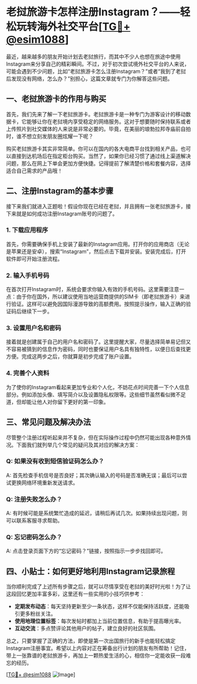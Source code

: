 # 老挝旅游卡怎样注册Instagram？——轻松玩转海外社交平台[[TG💪+ @esim1088](https://t.me/s/esim1088)]

最近，越来越多的朋友开始计划去老挝旅行，而其中不少人也想在旅途中使用Instagram来分享自己的精彩瞬间。不过，对于初次尝试境外社交平台的人来说，可能会遇到不少问题，比如“老挝旅游卡怎么注册Instagram？”或者“我到了老挝后发现没有网络，怎么办？”别担心，这篇文章就专门为你解答这些问题。

## 一、老挝旅游卡的作用与购买

首先，我们先来了解一下老挝旅游卡。老挝旅游卡是一种专门为游客设计的移动数据卡，它能够让你在老挝境内享受稳定的网络服务。这对于想要随时保持联系或者上传照片到社交媒体的人来说是非常必要的。毕竟，在美丽的琅勃拉邦寺庙前自拍时，谁不想立刻发朋友圈炫耀一下呢？

购买老挝旅游卡其实非常简单。你可以在国内的各大电商平台找到相关产品，也可以直接到达机场后在指定柜台购买。当然了，如果你已经习惯了通过线上渠道解决问题，那么在网上下单会更加方便快捷。记得提前了解清楚价格和套餐内容，选择适合自己需求的产品哦！

## 二、注册Instagram的基本步骤

接下来我们就进入正题啦！假设你现在已经在老挝，并且拥有一张老挝旅游卡，接下来就是如何成功注册Instagram账号的问题了。

### 1. 下载应用程序

首先，你需要确保手机上安装了最新的Instagram应用。打开你的应用商店（无论是苹果还是安卓），搜索“Instagram”，然后点击下载并安装。安装完成后，打开软件即可开始注册流程。

### 2. 输入手机号码

在首次打开Instagram时，系统会要求你输入有效的手机号码。这里需要注意一点：由于你在国外，所以建议使用当地运营商提供的SIM卡（即老挝旅游卡）来进行验证。这样可以避免因国际漫游导致的高额费用。按照提示操作，输入正确的验证码后继续下一步。

### 3. 设置用户名和密码

接着就是创建属于自己的用户名和密码了。这里提醒大家，尽量选择简单易记但又不容易被猜到的信息作为密码，同时也要保证用户名具有独特性，以便日后查找更方便。完成这两步之后，你就算是初步完成了账户设置。

### 4. 完善个人资料

为了使你的Instagram看起来更加专业和个人化，不妨花点时间完善一下个人信息部分。例如添加头像、填写简介以及设置隐私权限等。这些细节虽然看似微不足道，但却能让他人对你留下更好的第一印象。

## 三、常见问题及解决办法

尽管整个注册过程听起来并不复杂，但在实际操作过程中仍然可能出现各种意外情况。下面我们就列举几个常见的疑问及其对应的解决方案：

### Q: 如果没有收到短信验证码怎么办？
A: 首先检查手机信号是否良好；其次确认输入的号码是否准确无误；最后可以尝试更换网络环境重新发送请求。

### Q: 注册失败怎么办？
A: 有时候可能是系统繁忙造成的延迟，请稍后再试几次。如果持续出现问题，则可以联系客服寻求帮助。

### Q: 忘记密码怎么办？
A: 点击登录页面下方的“忘记密码？”链接，按照指示一步步找回即可。

## 四、小贴士：如何更好地利用Instagram记录旅程

当你顺利完成了上述所有步骤之后，就可以尽情享受在老挝的美好时光啦！为了让这段回忆更加丰富多彩，这里还有一些实用的小技巧供参考：

- **定期发布动态**：每天坚持更新至少一条状态，这样不仅能保持活跃度，还能吸引更多粉丝关注。
- **使用地理位置标签**：每次发帖时都加上当前位置信息，有助于提高曝光率。
- **互动交流**：多点赞评论其他用户的帖子，建立良好的社区氛围。

总之，只要掌握了正确的方法，即使是第一次出国旅行的新手也能轻松搞定Instagram注册事宜。希望以上内容对正在筹备出行计划的朋友有所帮助！记住，带上一张靠谱的老挝旅游卡，再加上一颗热爱生活的心，相信你一定能收获一段难忘的经历。

[[TG💪+ @esim1088](https://t.me/s/esim1088) ![Image](https://i.postimg.cc/4NQfJmqS/Snipaste-2025-05-13-00-14-12.png)]